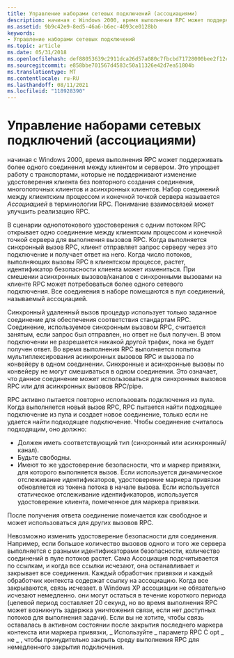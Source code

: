 ```yaml
---
title: Управление наборами сетевых подключений (ассоциациями)
description: начиная с Windows 2000, время выполнения RPC может поддерживать более одного соединения между клиентом и сервером.
ms.assetid: 9b9c42e9-8ed5-46a6-b6ec-4093ce0128bb
keywords:
- Управление наборами сетевых подключений
ms.topic: article
ms.date: 05/31/2018
ms.openlocfilehash: def88053639c2911dca26d57a080c7fbcbd71728000bee2f12ca7440cb56320b
ms.sourcegitcommit: e858bbe701567d4583c50a11326e42d7ea51804b
ms.translationtype: MT
ms.contentlocale: ru-RU
ms.lasthandoff: 08/11/2021
ms.locfileid: "118928390"
---
```

# <a name="managing-network-connection-sets-associations"></a>Управление наборами сетевых подключений (ассоциациями)

начиная с Windows 2000, время выполнения RPC может поддерживать более одного соединения между клиентом и сервером. Это упрощает работу с транспортами, которые не поддерживают изменение удостоверения клиента без повторного создания соединения, многопоточных клиентов и асинхронных клиентов. Набор соединений между клиентским процессом и конечной точкой сервера называется *Ассоциацией* в терминологии RPC. Понимание взаимосвязей может улучшить реализацию RPC.

В сценарии однопотокового удостоверения с одним потоком RPC открывает одно соединение между клиентским процессом и конечной точкой сервера для выполнения вызовов RPC. Когда выполняется синхронный вызов RPC, клиент отправляет запрос серверу через это подключение и получает ответ на него. Когда число потоков, выполняющих вызовы RPC в клиентском процессе, растет, идентификатор безопасности клиента может измениться. При смешении асинхронных вызовов/каналов с синхронными вызовами на клиенте RPC может потребоваться более одного сетевого подключения. Все соединения в наборе помещаются в пул соединений, называемый ассоциацией.

Синхронный удаленный вызов процедур использует только заданное соединение для обеспечения соответствия стандартам RPC. Соединение, используемое синхронным вызовом RPC, считается занятым, если запрос был отправлен, но ответ не был получен. В этом подключении не разрешается никакой другой трафик, пока не будет получен ответ. Во время выполнения RPC выполняется попытка мультиплексирования асинхронных вызовов RPC и вызова по конвейеру в одном соединении. Синхронные и асинхронные вызовы по конвейеру не могут смешиваться в одном соединении. Это означает, что данное соединение может использоваться для синхронных вызовов RPC или для асинхронных вызовов RPC/pipe.

RPC активно пытается повторно использовать подключения из пула. Когда выполняется новый вызов RPC, RPC пытается найти подходящее подключение из пула и создает новое соединение, только если не удается найти подходящее подключение. Чтобы соединение считалось подходящим, оно должно:

-   Должен иметь соответствующий тип (синхронный или асинхронный/канал).
-   Будьте свободны.
-   Имеют то же удостоверение безопасности, что и маркер привязки, для которого выполняется вызов. Если используется динамическое отслеживание идентификаторов, удостоверение маркера привязки обновляется из токена потока в начале вызова. Если используется статическое отслеживание идентификаторов, используется удостоверение клиента, помеченное для маркера привязки.

После получения ответа соединение помечается как свободное и может использоваться для других вызовов RPC.

Невозможно изменить удостоверение безопасности для соединения. Например, если большое количество вызовов одного и того же сервера выполняется с разными идентификаторами безопасности, количество соединений в пуле потоков растет. Сама Ассоциация подсчитывается по ссылкам, и когда все ссылки исчезают, она останавливает и закрывает все соединения. Каждый обработчик привязки и каждый обработчик контекста содержат ссылку на ассоциацию. Когда все закрываются, связь исчезает. в Windows XP ассоциации не обязательно исчезают немедленно. они могут остаться в течение короткого периода (целевой период составляет 20 секунд, но во время выполнения RPC может возникнуть задержка уничтожения связи, если нет доступных потоков для выполнения задачи). Если вы не хотите, чтобы связь оставалась в активном состоянии после закрытия последнего маркера контекста или маркера привязки, \_ Используйте \_ параметр RPC C opt \_ не \_ , чтобы принудительно закрыть среду выполнения RPC для немедленного закрытия подключения.

 

 




